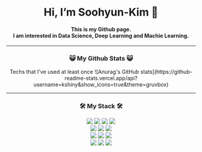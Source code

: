 <div align=center><h1>Hi, I’m Soohyun-Kim 👋</h1>
  <h4>This is my Github page.
  <br>I am interested in Data Science, Deep Learning and Machie Learning.<br/></h4>
  
 ----
  <h3>😺 My Github Stats 😺</h3>
  Techs that I've used at least once
![Anurag's GitHub stats](https://github-readme-stats.vercel.app/api?username=kshiny&show_icons=true&theme=gruvbox)

----

<h3>🛠️ My Stack 🛠️ </h3>
<img src="https://img.shields.io/badge/C-A8B9CC?style=for-the-badge&logo=linux&logoColor=black">
<img src="https://img.shields.io/badge/Python-3776AB?style=for-the-badge&logo=linux&logoColor=black">
<img src="https://img.shields.io/badge/Jupyter-F37626?style=for-the-badge&logo=mysql&logoColor=white">
<img src="https://img.shields.io/badge/Google Colab-F9AB00?style=for-the-badge&logo=mariaDB&logoColor=white">
<br><img src="https://img.shields.io/badge/NumPy-013243?style=for-the-badge&logo=Spring&logoColor=white">
<img src="https://img.shields.io/badge/TensorFlow-FF6F00?style=for-the-badge&logo=oracle&logoColor=white">
<img src="https://img.shields.io/badge/PyTorch-EE4C2C?style=for-the-badge&logo=oracle&logoColor=white">
<br><img src="https://img.shields.io/badge/Docker-2496ED?style=for-the-badge&logo=bootstrap&logoColor=white">
<img src="https://img.shields.io/badge/Linux-FCC624?style=for-the-badge&logo=linux&logoColor=black">
<img src="https://img.shields.io/badge/Aws-232F3E?style=for-the-badge&logo=aws&logoColor=white"></br>
<img src="https://img.shields.io/badge/Github-181717?style=for-the-badge&logo=github&logoColor=white">
<img src="https://img.shields.io/badge/NaverBlog-03C75A?style=for-the-badge&logo=github&logoColor=white">
<img src="https://img.shields.io/badge/Notion-000000?style=for-the-badge&logo=github&logoColor=white">
</div></br>
